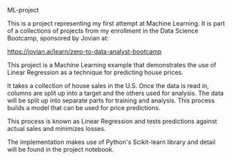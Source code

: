 ML-project

This is a project representing my first attempt at Machine Learning. It is part of a collections of projects from my enrollment in the Data Science Bootcamp, sponsored by Jovian at:

https://jovian.ai/learn/zero-to-data-analyst-bootcamp

This project is a Machine Learning example that demonstrates the use of Linear Regression as a technique for predicting house prices.

It takes a collection of house sales in the U.S. Once the data is read in, columns are split up into a target and the others used for analysis. The data will be split up into separate parts for training and analysis. This process builds a model that can be used for price predictions.

This process is known as Linear Regression and tests predictions against actual sales and minimizes losses.

The implementation makes use of Python's Scikit-learn library and detail will be found in the project notebook.
